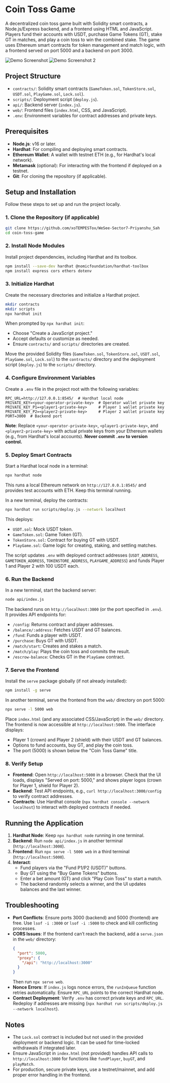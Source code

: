 # Coin Toss Game

A decentralized coin toss game built with Solidity smart contracts, a Node.js/Express backend, and a frontend using HTML and JavaScript. Players fund their accounts with USDT, purchase Game Tokens (GT), stake GT in matches, and play a coin toss to win the combined stake. The game uses Ethereum smart contracts for token management and match logic, with a frontend served on port 5000 and a backend on port 3000.

![Demo Screenshot](images/demo.png)
![Demo Screenshot 2](images/demo_2.png)

## Project Structure
- `contracts/`: Solidity smart contracts (`GameToken.sol`, `TokenStore.sol`, `USDT.sol`, `PlayGame.sol`, `Lock.sol`).
- `scripts/`: Deployment script (`deploy.js`).
- `api/`: Backend server (`index.js`).
- `web/`: Frontend files (`index.html`, CSS, and JavaScript).
- `.env`: Environment variables for contract addresses and private keys.

## Prerequisites
- **Node.js**: v16 or later.
- **Hardhat**: For compiling and deploying smart contracts.
- **Ethereum Wallet**: A wallet with testnet ETH (e.g., for Hardhat's local network).
- **Metamask** (optional): For interacting with the frontend if deployed on a testnet.
- **Git**: For cloning the repository (if applicable).

## Setup and Installation
Follow these steps to set up and run the project locally.

### 1. Clone the Repository (if applicable)
```bash
git clone https://github.com/xoTEMPESTox/WeSee-Sector7-Priyanshu_Sah
cd coin-toss-game
```

### 2. Install Node Modules
Install project dependencies, including Hardhat and its toolbox.

```bash
npm install --save-dev hardhat @nomicfoundation/hardhat-toolbox
npm install express cors ethers dotenv
```

### 3. Initialize Hardhat
Create the necessary directories and initialize a Hardhat project.

```bash
mkdir contracts
mkdir scripts
npx hardhat init
```

When prompted by `npx hardhat init`:
- Choose "Create a JavaScript project."
- Accept defaults or customize as needed.
- Ensure `contracts/` and `scripts/` directories are created.

Move the provided Solidity files (`GameToken.sol`, `TokenStore.sol`, `USDT.sol`, `PlayGame.sol`, `Lock.sol`) to the `contracts/` directory and the deployment script (`deploy.js`) to the `scripts/` directory.

### 4. Configure Environment Variables
Create a `.env` file in the project root with the following variables:
```env
RPC_URL=http://127.0.0.1:8545/  # Hardhat local node
PRIVATE_KEY=<your-operator-private-key>  # Operator wallet private key
PRIVATE_KEY_P1=<player1-private-key>     # Player 1 wallet private key
PRIVATE_KEY_P2=<player2-private-key>     # Player 2 wallet private key
PORT=3000  # Backend port
```

**Note**: Replace `<your-operator-private-key>`, `<player1-private-key>`, and `<player2-private-key>` with actual private keys from your Ethereum wallets (e.g., from Hardhat's local accounts). **Never commit `.env` to version control.**

### 5. Deploy Smart Contracts
Start a Hardhat local node in a terminal:
```bash
npx hardhat node
```

This runs a local Ethereum network on `http://127.0.0.1:8545/` and provides test accounts with ETH. Keep this terminal running.

In a new terminal, deploy the contracts:
```bash
npx hardhat run scripts/deploy.js --network localhost
```

This deploys:
- `USDT.sol`: Mock USDT token.
- `GameToken.sol`: Game Token (GT).
- `TokenStore.sol`: Contract for buying GT with USDT.
- `PlayGame.sol`: Game logic for creating, staking, and settling matches.

The script updates `.env` with deployed contract addresses (`USDT_ADDRESS`, `GAMETOKEN_ADDRESS`, `TOKENSTORE_ADDRESS`, `PLAYGAME_ADDRESS`) and funds Player 1 and Player 2 with 100 USDT each.

### 6. Run the Backend
In a new terminal, start the backend server:
```bash
node api/index.js
```

The backend runs on `http://localhost:3000` (or the port specified in `.env`). It provides API endpoints for:
- `/config`: Returns contract and player addresses.
- `/balance/:address`: Fetches USDT and GT balances.
- `/fund`: Funds a player with USDT.
- `/purchase`: Buys GT with USDT.
- `/match/start`: Creates and stakes a match.
- `/match/play`: Plays the coin toss and commits the result.
- `/escrow-balance`: Checks GT in the `PlayGame` contract.

### 7. Serve the Frontend
Install the `serve` package globally (if not already installed):
```bash
npm install -g serve
```

In another terminal, serve the frontend from the `web/` directory on port 5000:
```bash
npx serve -l 5000 web
```

Place `index.html` (and any associated CSS/JavaScript) in the `web/` directory. The frontend is now accessible at `http://localhost:5000`. The interface displays:
- Player 1 (crown) and Player 2 (shield) with their USDT and GT balances.
- Options to fund accounts, buy GT, and play the coin toss.
- The port (5000) is shown below the "Coin Toss Game" title.

### 8. Verify Setup
- **Frontend**: Open `http://localhost:5000` in a browser. Check that the UI loads, displays "Served on port: 5000," and shows player logos (crown for Player 1, shield for Player 2).
- **Backend**: Test API endpoints, e.g., `curl http://localhost:3000/config` to verify contract addresses.
- **Contracts**: Use Hardhat console (`npx hardhat console --network localhost`) to interact with deployed contracts if needed.

## Running the Application
1. **Hardhat Node**: Keep `npx hardhat node` running in one terminal.
2. **Backend**: Run `node api/index.js` in another terminal (`http://localhost:3000`).
3. **Frontend**: Run `npx serve -l 5000 web` in a third terminal (`http://localhost:5000`).
4. **Interact**:
   - Fund players via the "Fund P1/P2 (USDT)" buttons.
   - Buy GT using the "Buy Game Tokens" buttons.
   - Enter a bet amount (GT) and click "Play Coin Toss" to start a match.
   - The backend randomly selects a winner, and the UI updates balances and the last winner.

## Troubleshooting
- **Port Conflicts**: Ensure ports 3000 (backend) and 5000 (frontend) are free. Use `lsof -i :3000` or `lsof -i :5000` to check and kill conflicting processes.
- **CORS Issues**: If the frontend can’t reach the backend, add a `serve.json` in the `web/` directory:
  ```json
  {
    "port": 5000,
    "proxy": {
      "/api": "http://localhost:3000"
    }
  }
  ```
  Then run `npx serve web`.
- **Nonce Errors**: If `index.js` logs nonce errors, the `runInQueue` function retries automatically. Ensure `RPC_URL` points to the correct Hardhat node.
- **Contract Deployment**: Verify `.env` has correct private keys and `RPC_URL`. Redeploy if addresses are missing (`npx hardhat run scripts/deploy.js --network localhost`).

## Notes
- The `Lock.sol` contract is included but not used in the provided deployment or backend logic. It can be used for time-locked withdrawals if integrated later.
- Ensure JavaScript in `index.html` (not provided) handles API calls to `http://localhost:3000` for functions like `fundPlayer`, `buyGT`, and `playMatch`.
- For production, secure private keys, use a testnet/mainnet, and add proper error handling in the frontend.